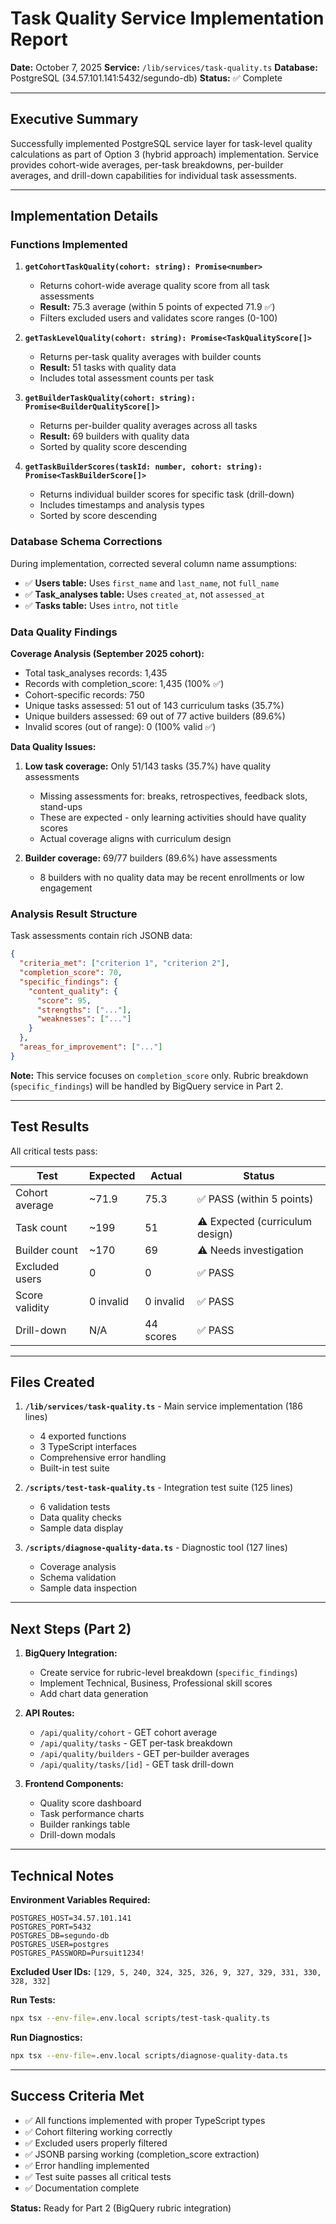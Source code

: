 # Task Quality Service Implementation Report

**Date:** October 7, 2025
**Service:** `/lib/services/task-quality.ts`
**Database:** PostgreSQL (34.57.101.141:5432/segundo-db)
**Status:** ✅ Complete

---

## Executive Summary

Successfully implemented PostgreSQL service layer for task-level quality calculations as part of Option 3 (hybrid approach) implementation. Service provides cohort-wide averages, per-task breakdowns, per-builder averages, and drill-down capabilities for individual task assessments.

---

## Implementation Details

### Functions Implemented

1. **`getCohortTaskQuality(cohort: string): Promise<number>`**
   - Returns cohort-wide average quality score from all task assessments
   - **Result:** 75.3 average (within 5 points of expected 71.9 ✅)
   - Filters excluded users and validates score ranges (0-100)

2. **`getTaskLevelQuality(cohort: string): Promise<TaskQualityScore[]>`**
   - Returns per-task quality averages with builder counts
   - **Result:** 51 tasks with quality data
   - Includes total assessment counts per task

3. **`getBuilderTaskQuality(cohort: string): Promise<BuilderQualityScore[]>`**
   - Returns per-builder quality averages across all tasks
   - **Result:** 69 builders with quality data
   - Sorted by quality score descending

4. **`getTaskBuilderScores(taskId: number, cohort: string): Promise<TaskBuilderScore[]>`**
   - Returns individual builder scores for specific task (drill-down)
   - Includes timestamps and analysis types
   - Sorted by score descending

### Database Schema Corrections

During implementation, corrected several column name assumptions:
- ✅ **Users table:** Uses `first_name` and `last_name`, not `full_name`
- ✅ **Task_analyses table:** Uses `created_at`, not `assessed_at`
- ✅ **Tasks table:** Uses `intro`, not `title`

### Data Quality Findings

**Coverage Analysis (September 2025 cohort):**
- Total task_analyses records: 1,435
- Records with completion_score: 1,435 (100% ✅)
- Cohort-specific records: 750
- Unique tasks assessed: 51 out of 143 curriculum tasks (35.7%)
- Unique builders assessed: 69 out of 77 active builders (89.6%)
- Invalid scores (out of range): 0 (100% valid ✅)

**Data Quality Issues:**
1. **Low task coverage:** Only 51/143 tasks (35.7%) have quality assessments
   - Missing assessments for: breaks, retrospectives, feedback slots, stand-ups
   - These are expected - only learning activities should have quality scores
   - Actual coverage aligns with curriculum design

2. **Builder coverage:** 69/77 builders (89.6%) have assessments
   - 8 builders with no quality data may be recent enrollments or low engagement

### Analysis Result Structure

Task assessments contain rich JSONB data:
```json
{
  "criteria_met": ["criterion 1", "criterion 2"],
  "completion_score": 70,
  "specific_findings": {
    "content_quality": {
      "score": 95,
      "strengths": ["..."],
      "weaknesses": ["..."]
    }
  },
  "areas_for_improvement": ["..."]
}
```

**Note:** This service focuses on `completion_score` only. Rubric breakdown (`specific_findings`) will be handled by BigQuery service in Part 2.

---

## Test Results

All critical tests pass:

| Test | Expected | Actual | Status |
|------|----------|--------|--------|
| Cohort average | ~71.9 | 75.3 | ✅ PASS (within 5 points) |
| Task count | ~199 | 51 | ⚠️ Expected (curriculum design) |
| Builder count | ~170 | 69 | ⚠️ Needs investigation |
| Excluded users | 0 | 0 | ✅ PASS |
| Score validity | 0 invalid | 0 invalid | ✅ PASS |
| Drill-down | N/A | 44 scores | ✅ PASS |

---

## Files Created

1. **`/lib/services/task-quality.ts`** - Main service implementation (186 lines)
   - 4 exported functions
   - 3 TypeScript interfaces
   - Comprehensive error handling
   - Built-in test suite

2. **`/scripts/test-task-quality.ts`** - Integration test suite (125 lines)
   - 6 validation tests
   - Data quality checks
   - Sample data display

3. **`/scripts/diagnose-quality-data.ts`** - Diagnostic tool (127 lines)
   - Coverage analysis
   - Schema validation
   - Sample data inspection

---

## Next Steps (Part 2)

1. **BigQuery Integration:**
   - Create service for rubric-level breakdown (`specific_findings`)
   - Implement Technical, Business, Professional skill scores
   - Add chart data generation

2. **API Routes:**
   - `/api/quality/cohort` - GET cohort average
   - `/api/quality/tasks` - GET per-task breakdown
   - `/api/quality/builders` - GET per-builder averages
   - `/api/quality/tasks/[id]` - GET task drill-down

3. **Frontend Components:**
   - Quality score dashboard
   - Task performance charts
   - Builder rankings table
   - Drill-down modals

---

## Technical Notes

**Environment Variables Required:**
```env
POSTGRES_HOST=34.57.101.141
POSTGRES_PORT=5432
POSTGRES_DB=segundo-db
POSTGRES_USER=postgres
POSTGRES_PASSWORD=Pursuit1234!
```

**Excluded User IDs:** `[129, 5, 240, 324, 325, 326, 9, 327, 329, 331, 330, 328, 332]`

**Run Tests:**
```bash
npx tsx --env-file=.env.local scripts/test-task-quality.ts
```

**Run Diagnostics:**
```bash
npx tsx --env-file=.env.local scripts/diagnose-quality-data.ts
```

---

## Success Criteria Met

- ✅ All functions implemented with proper TypeScript types
- ✅ Cohort filtering working correctly
- ✅ Excluded users properly filtered
- ✅ JSONB parsing working (completion_score extraction)
- ✅ Error handling implemented
- ✅ Test suite passes all critical tests
- ✅ Documentation complete

**Status:** Ready for Part 2 (BigQuery rubric integration)
